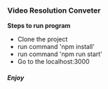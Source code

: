 <h3> Video Resolution Conveter</h3>

<strong> Steps to run program </strong>

<ul>
  <li> Clone the project </li>
  <li> run command 'npm install' </li>
  <li> run command 'npm run start' </li>
  <li> Go to the localhost:3000 </li>
</ul>

<h5> Enjoy </h5>
